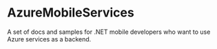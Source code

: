 # AzureMobileServices
A set of docs and samples for .NET mobile developers who want to use Azure services as a backend.
